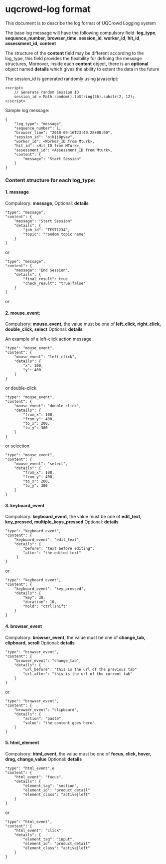 # uqcrowd-log format

This document is to describe the log format of UQCrowd Logging system

The base log message will have the following compulsory field: **log_type**, **sequence_number**, **browser_time**, **session_id**, **worker_id**, **hit_id**, **assessment_id**, **content**

The structure of the **content** field may be different according to the log_type,
this field provides the flexibility for defining the message structures, 
Moreover, inside each **content** object, there is an **optional** object named **details** which gives the ability to extent the data in the future
 
The session_id is generated randomly using javascript:

    <script>
        // Generate random Session ID
        session_id = Math.random().toString(36).substr(2, 12);
	</script>
 
Sample log message:

    {
        "log_type": "message",
        "sequence_number": 1,
        "browser_time": "2018-09-16T23:40:28+00:00",
        "session_id": "ojkjj8pvav",
        "worker_id": <Worker_ID from Mturk>,
        "hit_id": <Hit_ID from MTurk>,
        "assessment_id": <Assessment_ID from Mturk>,
        "content": {
            "message": "Start Session"
        }
    }


### Content structure for each log\_type:

#### 1. message
Compulsory: **message**, Optional: **details**

    "type": "message",
    "content": {
        "message": "Start Session"
        "details": {
            "job_id": "TEST1234",
            "topic": "random topic name" 
        }
    }
    
or 

    "type": "message",
    "content": {
        "message": "End Session",
        "details": {
            "final_result": true
            "check_result": "true|false"
        }
    }
    
or 


#### 2. mouse_event: 
Compulsory: **mouse_event**, the value must be one of **left_click, right_click, double_click, select**
Optional: **details**

An example of a left-click action message

    "type": "mouse_event",
    "content": {
        "mouse_event": "left_click",
        "details": {
            "x": 100,
            "y": 400
        }
    }

or double-click 

    "type": "mouse_event",
    "content": {
        "mouse_event": "double_click",
        "details": {
            "from_x": 100,
            "from_y": 400,
            "to_x": 200,
            "to_y": 300
        }
    }
    
or selection 

    "type": "mouse_event",
    "content": {
        "mouse_event": "select",
        "details": {
            "from_x": 100,
            "from_y": 400,
            "to_x": 200,
            "to_y": 300
        }
    }
    
#### 3. keyboard_event
Compulsory: **keyboard_event**, the value must be one of **edit_text, key_pressed, multiple_keys_pressed**
Optional: **details**

    "type": "keyboard_event",
    "content": {
        "keyboard_event": "edit_text",
        "details": {
            "before": "text before editing",
            "after": "the edited text"
         }
    }

or 

    "type": "keyboard_event",
    "content": {
        "keyboard_event": "key_pressed",
        "details": {
            "key": 30,
            "duration": 10,
            "hold": "ctrl|shift"
        }
    }


#### 4. browser_event
Compulsory: **browser_event**, the value must be one of **change_tab, clipboard, scroll**
Optional: **details**
    
    "type": "browser_event",
    "content": {
        "browser_event": "change_tab",
        "details": {
            "url_before": "this is the url of the previous tab"
            "url_after": "this is the url of the current tab"
        }
    }
    
or 

    "type": "browser_event",
    "content": {
        "browser_event": "clipboard",
        "details": {
            "action": "paste",
            "value": "the content goes here"
        }
    }
	
#### 5. html_element
Compulsory: **html_event**, the value must be one of **focus, click, hover, drag, change_value**
Optional: **details**

    "type": "html_event",e
    "content": {
        "html_event": "focus",
        "details": {
            "element_tag": "section",
            "element_id": "product_detail"
            "element_class": "active|left"
        }
    }
	
or	

	"type": "html_event",
    "content": {
        "html_event": "click",
        "details": {
            "element_tag": "input",
            "element_id": "product_detail"
            "element_class": "active|left"
        }
    }


